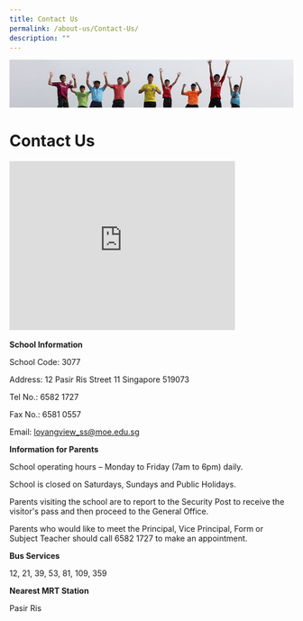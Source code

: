 ```yaml
---
title: Contact Us
permalink: /about-us/Contact-Us/
description: ""
---
```

![](/images/Banner.jpg)

Contact Us
==========
<iframe loading="lazy" allowfullscreen="" style="border:0;" height="300" width="400" src="https://www.google.com/maps/embed?pb=!1m18!1m12!1m3!1d3988.6830269077363!2d103.95465261475401!3d1.3668643990031073!2m3!1f0!2f0!3f0!3m2!1i1024!2i768!4f13.1!3m3!1m2!1s0x31da3dabb6d0905d%3A0x6884c64b011032c3!2sLoyang%20View%20Secondary%20School!5e0!3m2!1sen!2ssg!4v1677559384260!5m2!1sen!2ssg"></iframe>

**School Information**  

School Code: 3077

Address: 12 Pasir Ris Street 11 Singapore 519073

Tel No.: 6582 1727

Fax No.: 6581 0557

Email:&nbsp;[loyangview\_ss@moe.edu.sg](mailto:loyangview_ss@moe.edu.sg)

  

**Information for Parents**

School operating hours – Monday to Friday (7am to 6pm) daily.

School is closed on Saturdays, Sundays and Public Holidays.

Parents visiting the school are to report to the Security Post to receive the visitor's pass and then proceed to the General Office.

Parents who would like to meet the Principal, Vice Principal, Form or Subject Teacher should call 6582 1727 to make an appointment.

  

**Bus Services**

12, 21, 39, 53, 81, 109, 359

  

**Nearest MRT Station**

Pasir Ris